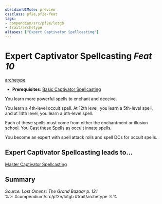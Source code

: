 ```yaml
---
obsidianUIMode: preview
cssclass: pf2e,pf2e-feat
tags:
- compendium/src/pf2e/lotgb
- trait/archetype
aliases: ["Expert Captivator Spellcasting"]
---
```

# Expert Captivator Spellcasting  *Feat 10*  
[archetype](archetype.md "Archetype Feat Trait")  

- **Prerequisites**: [Basic Captivator Spellcasting](basic-captivator-spellcasting-lotgb.md)

You learn more powerful spells to enchant and deceive.

You learn a 4th-level occult spell. At 12th level, you learn a 5th-level spell, and at 14th level, you learn a 6th-level spell.

Each of these spells must come from either the enchantment or illusion school. You [Cast these Spells](cast-a-spell.md) as occult innate spells.

You become an expert with spell attack rolls and spell DCs for occult spells.

## Expert Captivator Spellcasting leads to...

[Master Captivator Spellcasting](master-captivator-spellcasting-lotgb.md)

## Summary

*Source: Lost Omens: The Grand Bazaar p. 121*  
%% #compendium/src/pf2e/lotgb #trait/archetype %%